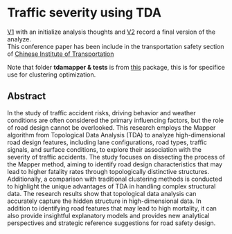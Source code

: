 # Traffic severity using TDA
[V1](https://hackmd.io/eP-VVAHUSvGpURoVaSmPNQ) with an initialize analysis thoughts and [V2](https://hackmd.io/Rjf4rmgrQrK34Tb14hDMQA) record a final version of the analyze.<br/> This conference paper has been include in the transportation safety section of [Chinese Institute of Transportation](https://drive.google.com/file/d/1Xwn50CmsidK9w3uSz0Jawzatufz-S2pV/view)<br/>


Note that folder **tdamapper & tests** is from [this](https://github.com/lucasimi/tda-mapper-python) package, this is for specifice use for clustering optimization.

## Abstract
In the study of traffic accident risks, driving behavior and weather conditions are often considered the primary influencing factors, but the role of road design cannot be overlooked. This research employs the Mapper algorithm from Topological Data Analysis (TDA) to analyze high-dimensional road design features, including lane configurations, road types, traffic signals, and surface conditions, to explore their association with the severity of traffic accidents. The study focuses on dissecting the process of the Mapper method, aiming to identify road design characteristics that may lead to higher fatality rates through topologically distinctive structures. Additionally, a comparison with traditional clustering methods is conducted to highlight the unique advantages of TDA in handling complex structural data. The research results show that topological data analysis can accurately capture the hidden structure in high-dimensional data. In addition to identifying road features that may lead to high mortality, it can also provide insightful explanatory models and provides new analytical perspectives and strategic reference suggestions for road safety design.